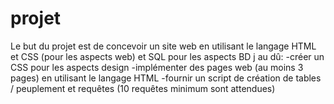 # projet
Le but du projet est de concevoir un site web en utilisant le langage HTML et CSS (pour les aspects web) et SQL pour les aspects BD
j au dû:
-créer un CSS pour les aspects design
-implémenter des pages web (au moins 3 pages) en utilisant le langage HTML 
-fournir un script de création de tables / peuplement et requêtes (10 requêtes minimum sont attendues)
